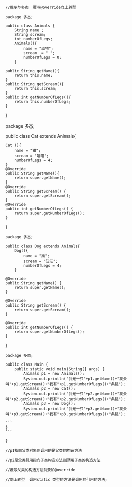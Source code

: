 ```
//继承与多态  覆写@override向上转型

package 多态;

public class Animals {
    String name ;
    String scream;
    int numberOfLegs;
    Animals(){
        name = "动物";
        scream  = " ";
        numberOfLegs = 0;
    }
```



    public String getName(){
        return this.name;
    }
    public String getScream(){
        return this.scream;
    }
    public int getNumberOfLegs(){
        return this.numberOfLegs;
    }
}



package 多态;

public class Cat extends Animals{

    Cat (){
        name = "猫";
        scream = "喵喵";
        numberOfLegs = 4;
    }
    @Override
    public String getName(){
        return super.getName();
    }
    @Override
    public String getScream() {
        return super.getScream();
    }
    @Override
    public int getNumberOfLegs() {
        return super.getNumberOfLegs();
    }
}



```
package 多态;

public class Dog extends Animals{
    Dog(){
        name = "狗";
        scream = "汪汪";
        numberOfLegs = 4;
    }
```



    @Override
    public String getName() {
        return super.getName();
    }
    
    @Override
    public String getScream() {
        return super.getScream();
    }
    
    @Override
    public int getNumberOfLegs() {
        return super.getNumberOfLegs();
    }
}



```
package 多态;

public class Main {
    public static void main(String[] args) {
        Animals p1 = new Animals();
        System.out.println("我是一只"+p1.getName()+"我会叫"+p1.getScream()+"我有"+p1.getNumberOfLegs()+"条腿");
        Animals p2 = new Cat();
        System.out.println("我是一只"+p2.getName()+"我会叫"+p2.getScream()+"我有"+p2.getNumberOfLegs()+"条腿");
        Animals p3 = new Dog();
        System.out.println("我是一只"+p3.getName()+"我会叫"+p3.getScream()+"我有"+p3.getNumberOfLegs()+"条腿");

​```
}
​```

}

//p1指向父类对象则调用的是父类的构造方法

//p2是父类引用指向子类构造方法则调用子类的构造方法

//覆写父类的构造方法前要加@override 

//向上转型  调用static 类型的方法是调用的引用的方法;
```



